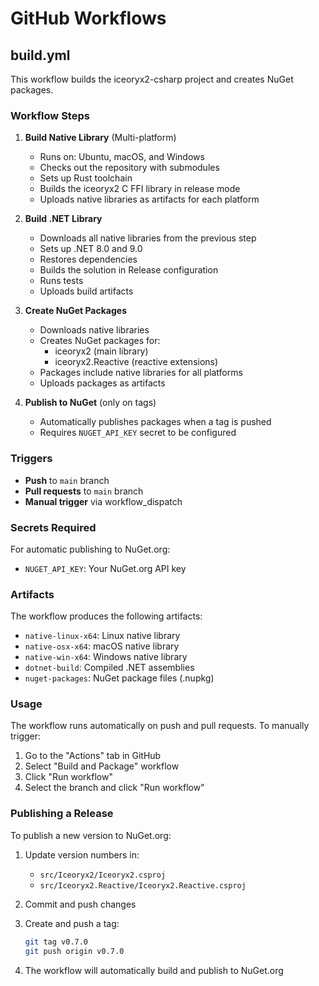 # GitHub Workflows

## build.yml

This workflow builds the iceoryx2-csharp project and creates NuGet packages.

### Workflow Steps

1. **Build Native Library** (Multi-platform)
   * Runs on: Ubuntu, macOS, and Windows
   * Checks out the repository with submodules
   * Sets up Rust toolchain
   * Builds the iceoryx2 C FFI library in release mode
   * Uploads native libraries as artifacts for each platform

2. **Build .NET Library**
   * Downloads all native libraries from the previous step
   * Sets up .NET 8.0 and 9.0
   * Restores dependencies
   * Builds the solution in Release configuration
   * Runs tests
   * Uploads build artifacts

3. **Create NuGet Packages**
   * Downloads native libraries
   * Creates NuGet packages for:
     * iceoryx2 (main library)
     * iceoryx2.Reactive (reactive extensions)
   * Packages include native libraries for all platforms
   * Uploads packages as artifacts

4. **Publish to NuGet** (only on tags)
   * Automatically publishes packages when a tag is pushed
   * Requires `NUGET_API_KEY` secret to be configured

### Triggers

* **Push** to `main` branch
* **Pull requests** to `main` branch
* **Manual trigger** via workflow_dispatch

### Secrets Required

For automatic publishing to NuGet.org:

* `NUGET_API_KEY`: Your NuGet.org API key

### Artifacts

The workflow produces the following artifacts:

* `native-linux-x64`: Linux native library
* `native-osx-x64`: macOS native library
* `native-win-x64`: Windows native library
* `dotnet-build`: Compiled .NET assemblies
* `nuget-packages`: NuGet package files (.nupkg)

### Usage

The workflow runs automatically on push and pull requests. To manually trigger:

1. Go to the "Actions" tab in GitHub
2. Select "Build and Package" workflow
3. Click "Run workflow"
4. Select the branch and click "Run workflow"

### Publishing a Release

To publish a new version to NuGet.org:

1. Update version numbers in:
   * `src/Iceoryx2/Iceoryx2.csproj`
   * `src/Iceoryx2.Reactive/Iceoryx2.Reactive.csproj`

2. Commit and push changes

3. Create and push a tag:
   ```bash
   git tag v0.7.0
   git push origin v0.7.0
   ```

4. The workflow will automatically build and publish to NuGet.org
